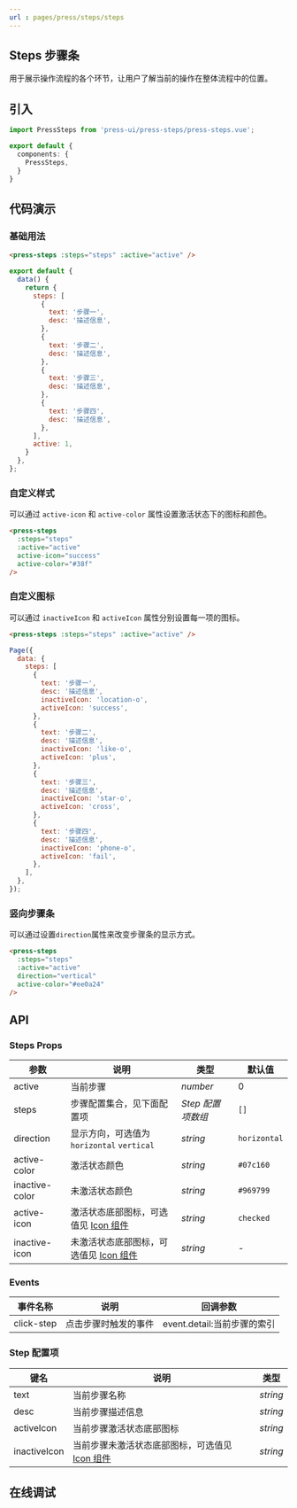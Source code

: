 ```yaml
---
url : pages/press/steps/steps
---
```


## Steps 步骤条

用于展示操作流程的各个环节，让用户了解当前的操作在整体流程中的位置。


## 引入

```ts
import PressSteps from 'press-ui/press-steps/press-steps.vue';

export default {
  components: {
    PressSteps,
  }
}
```

## 代码演示

### 基础用法

```html
<press-steps :steps="steps" :active="active" />
```

```javascript
export default {
  data() {
    return {
      steps: [
        {
          text: '步骤一',
          desc: '描述信息',
        },
        {
          text: '步骤二',
          desc: '描述信息',
        },
        {
          text: '步骤三',
          desc: '描述信息',
        },
        {
          text: '步骤四',
          desc: '描述信息',
        },
      ],
      active: 1,
    }
  },
};
```

### 自定义样式

可以通过 `active-icon` 和 `active-color` 属性设置激活状态下的图标和颜色。

```html
<press-steps
  :steps="steps"
  :active="active"
  active-icon="success"
  active-color="#38f"
/>
```

### 自定义图标

可以通过 `inactiveIcon` 和 `activeIcon` 属性分别设置每一项的图标。

```html
<press-steps :steps="steps" :active="active" />
```

```javascript
Page({
  data: {
    steps: [
      {
        text: '步骤一',
        desc: '描述信息',
        inactiveIcon: 'location-o',
        activeIcon: 'success',
      },
      {
        text: '步骤二',
        desc: '描述信息',
        inactiveIcon: 'like-o',
        activeIcon: 'plus',
      },
      {
        text: '步骤三',
        desc: '描述信息',
        inactiveIcon: 'star-o',
        activeIcon: 'cross',
      },
      {
        text: '步骤四',
        desc: '描述信息',
        inactiveIcon: 'phone-o',
        activeIcon: 'fail',
      },
    ],
  },
});
```

### 竖向步骤条

可以通过设置`direction`属性来改变步骤条的显示方式。

```html
<press-steps
  :steps="steps"
  :active="active"
  direction="vertical"
  active-color="#ee0a24"
/>
```

## API

### Steps Props

| 参数           | 说明                                                        | 类型              | 默认值       |
| -------------- | ----------------------------------------------------------- | ----------------- | ------------ |
| active         | 当前步骤                                                    | _number_          | 0            |
| steps          | 步骤配置集合，见下面配置项                                  | _Step 配置项数组_ | `[]`         |
| direction      | 显示方向，可选值为 `horizontal` `vertical`                  | _string_          | `horizontal` |
| active-color   | 激活状态颜色                                                | _string_          | `#07c160`    |
| inactive-color | 未激活状态颜色                                              | _string_          | `#969799`    |
| active-icon    | 激活状态底部图标，可选值见 [Icon 组件](./press-icon-plus)   | _string_          | `checked`    |
| inactive-icon  | 未激活状态底部图标，可选值见 [Icon 组件](./press-icon-plus) | _string_          | -            |

### Events

| 事件名称   | 说明                 | 回调参数                    |
| ---------- | -------------------- | --------------------------- |
| click-step | 点击步骤时触发的事件 | event.detail:当前步骤的索引 |

### Step 配置项

| 键名         | 说明                                                                | 类型     |
| ------------ | ------------------------------------------------------------------- | -------- |
| text         | 当前步骤名称                                                        | _string_ |
| desc         | 当前步骤描述信息                                                    | _string_ |
| activeIcon   | 当前步骤激活状态底部图标                                            | _string_ |
| inactiveIcon | 当前步骤未激活状态底部图标，可选值见 [Icon 组件](./press-icon-plus) | _string_ |


## 在线调试

<debug-online />
